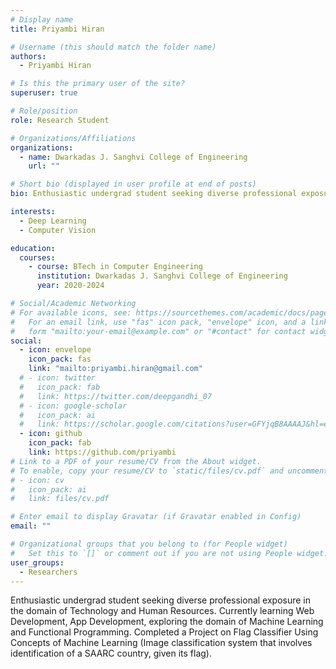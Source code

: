 ```yaml
---
# Display name
title: Priyambi Hiran

# Username (this should match the folder name)
authors:
  - Priyambi Hiran

# Is this the primary user of the site?
superuser: true

# Role/position
role: Research Student

# Organizations/Affiliations
organizations:
  - name: Dwarkadas J. Sanghvi College of Engineering
    url: ""

# Short bio (displayed in user profile at end of posts)
bio: Enthusiastic undergrad student seeking diverse professional exposure in the domain of Technology and Human Resources.

interests:
  - Deep Learning
  - Computer Vision

education:
  courses:
    - course: BTech in Computer Engineering
      institution: Dwarkadas J. Sanghvi College of Engineering
      year: 2020-2024

# Social/Academic Networking
# For available icons, see: https://sourcethemes.com/academic/docs/page-builder/#icons
#   For an email link, use "fas" icon pack, "envelope" icon, and a link in the
#   form "mailto:your-email@example.com" or "#contact" for contact widget.
social:
  - icon: envelope
    icon_pack: fas
    link: "mailto:priyambi.hiran@gmail.com"
  # - icon: twitter
  #   icon_pack: fab
  #   link: https://twitter.com/deepgandhi_07
  # - icon: google-scholar
  #   icon_pack: ai
  #   link: https://scholar.google.com/citations?user=GFYjqB8AAAAJ&hl=en
  - icon: github
    icon_pack: fab
    link: https://github.com/priyambi
# Link to a PDF of your resume/CV from the About widget.
# To enable, copy your resume/CV to `static/files/cv.pdf` and uncomment the lines below.
# - icon: cv
#   icon_pack: ai
#   link: files/cv.pdf

# Enter email to display Gravatar (if Gravatar enabled in Config)
email: ""

# Organizational groups that you belong to (for People widget)
#   Set this to `[]` or comment out if you are not using People widget.
user_groups:
  - Researchers
---
```


Enthusiastic undergrad student seeking diverse professional exposure in the domain of Technology and Human Resources. Currently learning Web Development, App Development, exploring the domain of Machine Learning and Functional Programming. Completed a Project on Flag Classifier Using Concepts of Machine Learning (Image classification system that involves identification of a SAARC country, given its flag).
